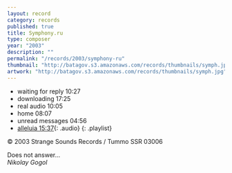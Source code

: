 ```yaml
---
layout: record
category: records
published: true
title: Symphony.ru
type: composer
year: "2003"
description: ""
permalink: "/records/2003/symphony-ru"
thumbnail: "http://batagov.s3.amazonaws.com/records/thumbnails/symph.jpg"
artwork: "http://batagov.s3.amazonaws.com/records/thumbnails/symph.jpg"
---
```


- waiting for reply 10:27	 
- downloading 17:25	 
- real audio 10:05	 
- home 08:07	 
- unread messages 04:56	 
- [alleluia 15:37](http://batagov.s3.amazonaws.com/records/sounds/alleluia.mp3){: .audio}
{: .playlist}   

© 2003 Strange Sounds Records / Tummo SSR 03006  
  
  
Does not answer...  
_Nikolay Gogol_